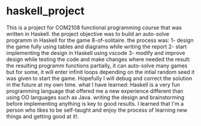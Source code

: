 # haskell_project
This is a project for COM2108 functional programming course that was written in Haskell.
the project objective was to build an auto-solve programm in Haskell for the game 8-of-solitaire.
the process was:
  1- design the game fully using tables and diagrams while writing the report
  2- start implementing the design in Haskell using vscode
  3- modify and improve design while testing the code and make changes where needed
the result:
the resulting programm functions partially, it can auto-solve many games but for some, it will enter infinit loops depending on the intial random seed it was given to start the game. 
Hopefully I will debug and correct the solution in the future at my own time. 
what I have learned:
Haskell is a very fun programming language that offered me a new experience different than using OO languages such as Java.
writing the design and brainstorming before implementing anything is key to good results.
I learned that I'm a person who likes to be self-taught and enjoy the process of learning new things and getting good at it!.


